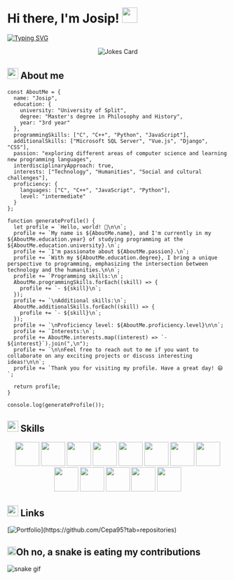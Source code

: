 # Hi there, I'm Josip! <img src="https://media.giphy.com/media/hvRJCLFzcasrR4ia7z/giphy.gif" width="35">

[![Typing SVG](https://readme-typing-svg.demolab.com?font=Hubot+Sans&pause=1000&color=8AC926&width=435&lines=Random+programming+joke;Refresh+for+another+one)](https://git.io/typing-svg)  
<p align="center">
<img src="https://readme-jokes.vercel.app/api" alt="Jokes Card"/>
</p>



## <img src="https://media3.giphy.com/media/XhiNOBobxFSP8YSgXK/giphy.gif?cid=ecf05e47umc1i85iaw7qiysiaga0rww981haxcdznuhoez3j&rid=giphy.gif&ct=s" width ="25"> About me
```
const AboutMe = {
  name: "Josip",
  education: {
    university: "University of Split",
    degree: "Master's degree in Philosophy and History",
    year: "3rd year"
  },
  programmingSkills: ["C", "C++", "Python", "JavaScript"],
  additionalSkills: ["Microsoft SQL Server", "Vue.js", "Django", "CSS"],
  passion: "exploring different areas of computer science and learning new programming languages",
  interdisciplinaryApproach: true,
  interests: ["Technology", "Humanities", "Social and cultural challenges"],
  proficiency: {
    languages: ["C", "C++", "JavaScript", "Python"],
    level: "intermediate"
  }
};

function generateProfile() {
  let profile = `Hello, world! 👋\n\n`;
  profile += `My name is ${AboutMe.name}, and I'm currently in my ${AboutMe.education.year} of studying programming at the ${AboutMe.education.university}.\n`;
  profile += `I'm passionate about ${AboutMe.passion}.\n`;
  profile += `With my ${AboutMe.education.degree}, I bring a unique perspective to programming, emphasizing the intersection between technology and the humanities.\n\n`;
  profile += `Programming skills:\n`;
  AboutMe.programmingSkills.forEach((skill) => {
    profile += `- ${skill}\n`;
  });
  profile += `\nAdditional skills:\n`;
  AboutMe.additionalSkills.forEach((skill) => {
    profile += `- ${skill}\n`;
  });
  profile += `\nProficiency level: ${AboutMe.proficiency.level}\n\n`;
  profile += `Interests:\n`;
  profile += AboutMe.interests.map((interest) => `- ${interest}`).join(",\n");
  profile += `\n\nFeel free to reach out to me if you want to collaborate on any exciting projects or discuss interesting ideas!\n\n`;
  profile += `Thank you for visiting my profile. Have a great day! 😄`;

  return profile;
}

console.log(generateProfile());
```
    

## <img src="https://media2.giphy.com/media/QssGEmpkyEOhBCb7e1/giphy.gif?cid=ecf05e47a0n3gi1bfqntqmob8g9aid1oyj2wr3ds3mg700bl&rid=giphy.gif" width ="25"> Skills
<p align="center">
<img src="https://cdn.jsdelivr.net/gh/devicons/devicon/icons/c/c-original.svg" height="55"/>
<img src="https://cdn.jsdelivr.net/gh/devicons/devicon/icons/cplusplus/cplusplus-original.svg" height="55"/>
<img src="https://cdn.jsdelivr.net/gh/devicons/devicon/icons/visualstudio/visualstudio-plain.svg" height="55"/>
<img src="https://cdn.jsdelivr.net/gh/devicons/devicon/icons/python/python-original.svg"  height="55"/>
<img src="https://cdn.jsdelivr.net/gh/devicons/devicon/icons/django/django-plain.svg" height="55"/>
<img src="https://cdn.jsdelivr.net/gh/devicons/devicon/icons/html5/html5-original.svg" height="55"/>
<img src="https://cdn.jsdelivr.net/gh/devicons/devicon/icons/css3/css3-original.svg" height="55"/>
<img src="https://cdn.jsdelivr.net/gh/devicons/devicon/icons/javascript/javascript-original.svg" height="55"/>        
<img src="https://cdn.jsdelivr.net/gh/devicons/devicon/icons/vuejs/vuejs-original.svg" height="55" />
<img src="https://cdn.jsdelivr.net/gh/devicons/devicon/icons/vscode/vscode-original.svg" height="55"/>      
<img src="https://cdn.jsdelivr.net/gh/devicons/devicon/icons/microsoftsqlserver/microsoftsqlserver-plain.svg" height="55" />
<img src="https://cdn.jsdelivr.net/gh/devicons/devicon/icons/linux/linux-original.svg" height="55"/>
<img src="https://cdn.jsdelivr.net/gh/devicons/devicon/icons/github/github-original.svg" height="55"/>
</p>



## <img src="https://media4.giphy.com/media/v1.Y2lkPTc5MGI3NjExZTQ5NDRlMWQwMjI3NmU5NzA3NDM2YWVhZmEwMjE2NGRkY2NiYmI4YSZjdD1z/AEMgXCqNwfxvbNWVCt/giphy.gif" width ="25"> Links
[![Portfolio](https://img.shields.io/badge/MY%20PORTFOLIO-black?)](https://github.com/Cepa95?tab=repositories)


## <img src="https://media4.giphy.com/media/v1.Y2lkPTc5MGI3NjExN2IyNGZiM2Y1MmMyYjBjODM3YTVmMjJlN2Y1ZWNlNzMwMDUwMzUwZCZjdD1z/TJGEDDEfnFdsOklnZe/giphy.gif" width ="20" height="20" >Oh no, a snake is eating my contributions
![snake gif](https://github.com/Cepa95/Cepa95/blob/output/github-contribution-grid-snake.gif)

